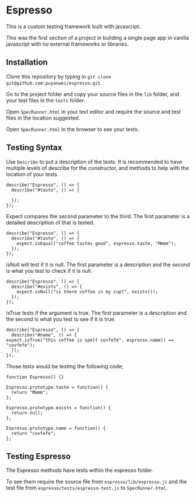 # Espresso

This is a custom testing framework built with javascript.

This was the first section of a project in building a single page app in vanilla javascript with no external frameworks or libraries.

## Installation

Clone this repository by typing in `git clone git@github.com:puyanwei/espresso.git`.

Go to the project folder and copy your source files in the `lib` folder, and your test files in the `tests` folder.

Open `SpecRunner.html` in your text editor and require the source and test files in the location suggested.

Open `SpecRunner.html` in the browser to see your tests.

## Testing Syntax

Use `Describe` to put a description of the tests. It is recommended to have multiple levels of describe for the constructor, and methods to help with the location of your tests.

```
describe("Espresso", () => {
  describe("#taste", () => {

  });
});
```

Expect compares the second parameter to the third. The first parameter is a detailed description of that is tested.

```
describe("Espresso", () => {
  describe("#taste", () => {
    expect.isEqual("coffee tastes good", espresso.taste, "Mmmm");
  });
});
```

isNull will test if it is null. The first parameter is a description and the second is what you test to check if it is null.

```
describe("Espresso", () => {
  describe("#exists", () => {
    expect.isNull("is there coffee in my cup?", exists());
  });
});
```

isTrue tests if the argument is true. The first parameter is a description and the second is what you test to see if it is true.

```
describe("Espresso", () => {
  describe("#name", () => {
expect.isTrue("this coffee is spelt covfefe", espresso.name() == "covfefe");  
  });
});
```

Those tests would be testing the following code;

```
function Espresso() {}

Espresso.prototype.taste = function() {
  return "Mmmm";
};

Espresso.prototype.exists = function() {
  return null;
};

Espresso.prototype.name = function() {
  return "covfefe";
};
```

## Testing Espresso

The Espresso methods have tests within the espresso folder.

To see them require the source file from ```espresso/lib/espresso.js``` and the test file from ```espresso/tests/espresso-test.js``` to ```SpecRunner.html```.
